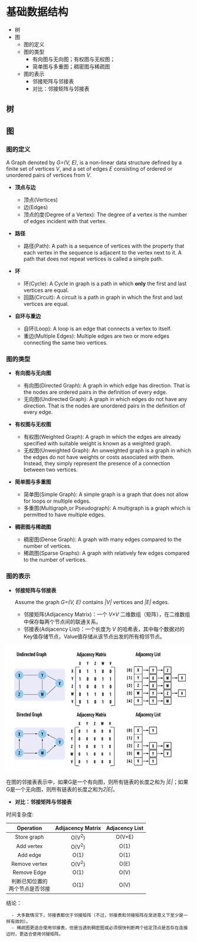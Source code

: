 # 基础数据结构

- 树
- 图
  - 图的定义
  - 图的类型
    - 有向图与无向图；有权图与无权图；
    - 简单图与多重图；稠密图与稀疏图
  - 图的表示
    - 邻接矩阵与邻接表
    - 对比：邻接矩阵与邻接表
      
## 树

## 图

### 图的定义

A Graph denoted by *G=(V, E)*, is a non-linear data structure defined by a finite set of vertices *V*, and a set of edges *E* consisting of ordered or unordered pairs of vertices from *V*. 

- **顶点与边**
  - 顶点(Vertices)
  - 边(Edges)
  - 顶点的度(Degree of a Vertex): The degree of a vertex is the number of edges incident with that vertex.

- **路径**
  - 路径(Path): A path is a sequence of vertices with the property that each vertex in the sequence is adjacent to the vertex next to it. A path that does not repeat vertices is called a simple path.

- **环**
  - 环(Cycle): A Cycle in graph is a path in which **only** the first and last vertices are equal.
  - 回路(Circuit): A circuit is a path in graph in which the first and last vertices are equal.
  
- **自环与重边**
  - 自环(Loop): A loop is an edge that connects a vertex to itself.
  - 重边(Multiple Edges): Multiple edges are two or more edges connecting the same two vertices. 

### 图的类型

- **有向图与无向图**
  - 有向图(Directed Graph): A graph in which edge has direction. That is the nodes are ordered pairs in the definition of every edge.
  - 无向图(Undirected Graph): A graph in which edges do not have any direction. That is the nodes are unordered pairs in the definition of every edge. 

- **有权图与无权图**
  - 有权图(Weighted Graph): A graph in which the edges are already specified with suitable weight is known as a weighted graph. 
  - 无权图(Unweighted Graph): An unweighted graph is a graph in which the edges do not have weights or costs associated with them. Instead, they simply represent the presence of a connection between two vertices.

- **简单图与多重图**
  - 简单图(Simple Graph): A simple graph is a graph that does not allow for loops or multiple edges.
  - 多重图(Multigraph,or Pseudograph): A multigraph is a graph which is permitted to have multiple edges.

- **稠密图与稀疏图**
  - 稠密图(Dense Graph): A graph with many edges compared to the number of vertices.
  - 稀疏图(Sparse Graphs): A graph with relatively few edges compared to the number of vertices.

### 图的表示

- **邻接矩阵与邻接表**

  Assume the graph *G=(V, E)* contains *|V|* vertices and *|E|* edges.  
  - 邻接矩阵(Adijacency Matrix)：一个 *V×V* 二维数组（矩阵），在二维数组中保存每两个节点间的联通关系。
  - 邻接表(Adijacency List)：一个长度为 *V* 的哈希表，其中每个数据对的Key值存储节点，Value值存储从该节点出发的所有相邻节点。

<img src="https://github.com/TBD2021/Salt-and-Computer-Science/blob/main/Algorithms/img/Graph1.png" width=600px>

在图的邻接表表示中，如果G是一个有向图，则所有链表的长度之和为 *|E|*；如果G是一个无向图，则所有链表的长度之和为*2|E|*。

- **对比：邻接矩阵与邻接表**

时间复杂度:

|Operation|Adijacency Matrix|Adjacency List|
|:---:|:---:|:---:|
|Store graph|O(V<sup>2</sup>)|O(V+E)|
|Add vertex|O(V<sup>2</sup>)|O(1)|
|Add edge|O(1)|O(1)|
|Remove vertex|O(V<sup>2</sup>)|O(E)|
|Remove Edge|O(1)|O(V)|
|判断已知位置的<br>两个节点是否邻接|O(1)|O(V)|

结论：

      - 大多数情况下，邻接表都优于邻接矩阵（不过，邻接表和邻接矩阵在渐进意义下至少是一样有效的）。
      - 稀疏图更适合使用邻接表，但是当遇到稠密图或必须很快判断两个给定顶点是否存在连接边时，更适合使用邻接矩阵。
  
